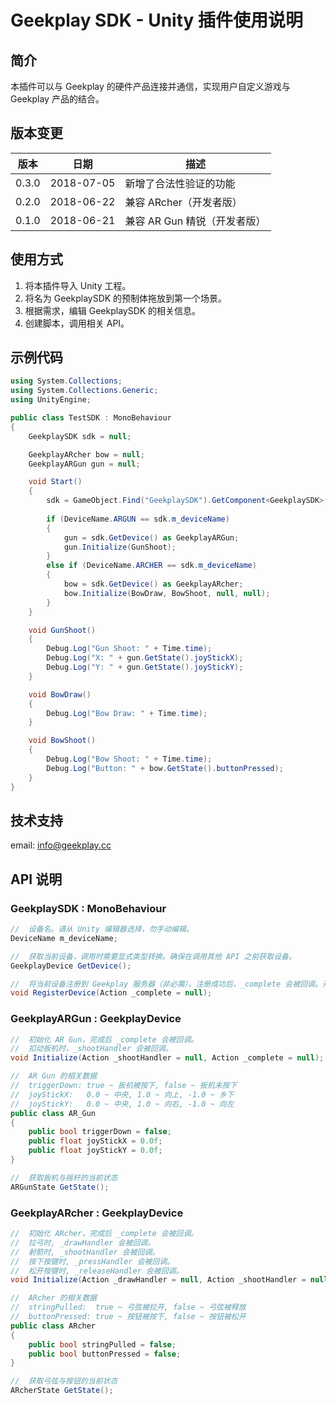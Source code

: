 # Geekplay SDK - Unity 插件使用说明

## 简介

本插件可以与 Geekplay 的硬件产品连接并通信，实现用户自定义游戏与 Geekplay 产品的结合。

## 版本变更

| 版本  | 日期       | 描述                         |
| ----- | ---------- | ---------------------------- |
| 0.3.0 | 2018-07-05 | 新增了合法性验证的功能       |
| 0.2.0 | 2018-06-22 | 兼容 ARcher（开发者版）      |
| 0.1.0 | 2018-06-21 | 兼容 AR Gun 精锐（开发者版） |

## 使用方式

1. 将本插件导入 Unity 工程。
2. 将名为 GeekplaySDK 的预制体拖放到第一个场景。
3. 根据需求，编辑 GeekplaySDK 的相关信息。
4. 创建脚本，调用相关 API。

## 示例代码

```c#
using System.Collections;
using System.Collections.Generic;
using UnityEngine;

public class TestSDK : MonoBehaviour
{
    GeekplaySDK sdk = null;

    GeekplayARcher bow = null;
    GeekplayARGun gun = null;

    void Start()
    {
        sdk = GameObject.Find("GeekplaySDK").GetComponent<GeekplaySDK>();
        
        if (DeviceName.ARGUN == sdk.m_deviceName)
        {
            gun = sdk.GetDevice() as GeekplayARGun;
            gun.Initialize(GunShoot);
        }
        else if (DeviceName.ARCHER == sdk.m_deviceName)
        {
            bow = sdk.GetDevice() as GeekplayARcher;
            bow.Initialize(BowDraw, BowShoot, null, null);
        }
    }

    void GunShoot()
    {
        Debug.Log("Gun Shoot: " + Time.time);
        Debug.Log("X: " + gun.GetState().joyStickX);
        Debug.Log("Y: " + gun.GetState().joyStickY);
    }

    void BowDraw()
    {
        Debug.Log("Bow Draw: " + Time.time);
    }

    void BowShoot()
    {
        Debug.Log("Bow Shoot: " + Time.time);
        Debug.Log("Button: " + bow.GetState().buttonPressed);
    }
}
```

## 技术支持

email: info@geekplay.cc

## API 说明

### GeekplaySDK : MonoBehaviour

```c#
//	设备名。请从 Unity 编辑器选择，勿手动编辑。
DeviceName m_deviceName;

//	获取当前设备，调用时需要显式类型转换。确保在调用其他 API 之前获取设备。
GeekplayDevice GetDevice();

//	将当前设备注册到 Geekplay 服务器（非必需）。注册成功后，_complete 会被回调。开始注册后，在注册完成之前，请不要调用其他 Geekplay API。
void RegisterDevice(Action _complete = null);
```

### GeekplayARGun : GeekplayDevice

```c#
//	初始化 AR Gun，完成后 _complete 会被回调。
//	扣动扳机时，_shootHandler 会被回调。
void Initialize(Action _shootHandler = null, Action _complete = null);

//	AR Gun 的相关数据
//	triggerDown: true ~ 扳机被按下, false ~ 扳机未按下
//	joyStickX:   0.0 ~ 中央, 1.0 ~ 向上, -1.0 ~ 乡下
//	joyStickY:   0.0 ~ 中央, 1.0 ~ 向右, -1.0 ~ 向左
public class AR_Gun
{
    public bool triggerDown = false;
    public float joyStickX = 0.0f;
    public float joyStickY = 0.0f;
}

//	获取扳机与摇杆的当前状态
ARGunState GetState();
```

### GeekplayARcher : GeekplayDevice

```c#
//	初始化 ARcher，完成后 _complete 会被回调。
//	拉弓时, _drawHandler 会被回调。
//	射箭时, _shootHandler 会被回调。
//	按下按键时, _pressHandler 会被回调。
//	松开按键时, _releaseHandler 会被回调。
void Initialize(Action _drawHandler = null, Action _shootHandler = null, Action _pressHandler = null, Action _releaseHandler = null, Action _complete = null);

//	ARcher 的相关数据
//	stringPulled:  true ~ 弓弦被拉开, false ~ 弓弦被释放
//	buttonPressed: true ~ 按钮被按下, false ~ 按钮被松开
public class ARcher
{
    public bool stringPulled = false;
    public bool buttonPressed = false;
}

//	获取弓弦与按钮的当前状态
ARcherState GetState();
```
